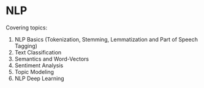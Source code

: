 # NLP

Covering topics:

1. NLP Basics (Tokenization, Stemming, Lemmatization and Part of Speech Tagging)
2. Text Classification
3. Semantics and Word-Vectors
4. Sentiment Analysis
5. Topic Modeling
6. NLP Deep Learning

